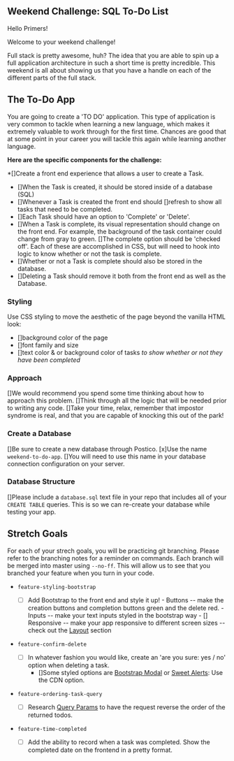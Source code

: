 
## Weekend Challenge: SQL To-Do List

Hello Primers! 

Welcome to your weekend challenge!

Full stack is pretty awesome, huh? The idea that you are able to spin up a full application architecture in such a short time is pretty incredible. This weekend is all about showing us that you have a handle on each of the different parts of the full stack. 

## The To-Do App

You are going to create a 'TO DO' application. This type of application is very common to tackle when learning a new language, which makes it extremely valuable to work through for the first time. Chances are good that at some point in your career you will tackle this again while learning another language.

**Here are the specific components for the challenge:**

*[]Create a front end experience that allows a user to create a Task.
* []When the Task is created, it should be stored inside of a database (SQL)
* []Whenever a Task is created the front end should []refresh to show all tasks that need to be completed.
* []Each Task should have an option to 'Complete' or 'Delete'.
* []When a Task is complete, its visual representation should change on the front end. For example, the background of the task container could change from gray to green. []The complete option should be  'checked off'. Each of these are accomplished in CSS, but will need to hook into logic to know whether or not the task is complete.
* []Whether or not a Task is complete should also be stored in the database.
* []Deleting a Task should remove it both from the front end as well as the Database.

### Styling

Use CSS styling to move the aesthetic of the page beyond the vanilla HTML look:
  - []background color of the page
  - []font family and size
  - []text color & or background color of tasks *to show whether or not they have been completed*

### Approach

[]We would recommend you spend some time thinking about how to approach this problem.
[]Think through all the logic that will be needed prior to writing any code. 
[]Take your time, relax, remember that impostor syndrome is real, and that you are capable of knocking this out of the park!

### Create a Database

[]Be sure to create a new database through Postico. 
[x]Use the name `weekend-to-do-app`. 
[]You will need to use this name in your database connection configuration on your server.

### Database Structure

[]Please include a `database.sql` text file in your repo that includes all of your `CREATE TABLE` queries. 
This is so we can re-create your database while testing your app.

## Stretch Goals

For each of your strech goals, you will be practicing git branching. Please refer to the branching notes for a reminder on commands. Each branch will be merged into master using `--no-ff`. This will allow us to see that you branched your feature when you turn in your code.

- `feature-styling-bootstrap` 

    - [ ]  Add Bootstrap to the front end and style it up!
      -  Buttons -- make the creation buttons and completion buttons green and the delete red.
      -  Inputs -- make your text inputs styled in the bootstrap way
      - [] Responsive -- make your app responsive to different screen sizes -- check out the [Layout](https://getbootstrap.com/docs/4.1/layout/overview/) section

- `feature-confirm-delete`

    - [ ] In whatever fashion you would like, create an 'are you sure: yes / no' option when deleting a task.
        - []Some styled options are [Bootstrap Modal](https://getbootstrap.com/docs/4.0/components/modal/) or [Sweet Alerts](https://sweetalert.js.org/guides/): Use the CDN option.

- `feature-ordering-task-query` 

    - [ ]  Research [Query Params](https://expressjs.com/en/api.html#req.query) to have the request reverse the order of the returned todos. 
    
- `feature-time-completed` 

    - [ ]  Add the ability to record when a task was completed. Show the completed date on the frontend in a pretty format.
